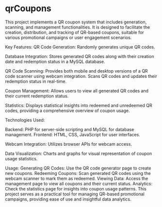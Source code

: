 # qrCoupons
This project implements a QR coupon system that includes generation, scanning, and management functionalities. It is designed to facilitate the creation, distribution, and tracking of QR-based coupons, suitable for various promotional campaigns or user engagement scenarios.



Key Features:
QR Code Generation: Randomly generates unique QR codes.

Database Integration: Stores generated QR codes along with their creation date and redemption status in a MySQL database.

QR Code Scanning: Provides both mobile and desktop versions of a QR code scanner using webcam integration. Scans QR codes and updates their redemption status in real-time.


Coupon Management: Allows users to view all generated QR codes and their current redemption status.

Statistics: Displays statistical insights into redeemed and unredeemed QR codes, providing a comprehensive overview of coupon usage.

Technologies Used:

Backend: PHP for server-side scripting and MySQL for database management.
Frontend: HTML, CSS, JavaScript for user interfaces.

Webcam Integration: Utilizes browser APIs for webcam access.

Data Visualization: Charts and graphs for visual representation of coupon usage statistics.

Usage:
Generating QR Codes: Use the QR code generator page to create new coupons.
Redeeming Coupons: Scan generated QR codes using the webcam scanner to mark them as redeemed.
Viewing Data: Access the management page to view all coupons and their current status.
Analytics: Check the statistics page for insights into coupon usage patterns.
This project serves as a practical tool for managing QR-based promotional campaigns, providing ease of use and insightful data analytics.
